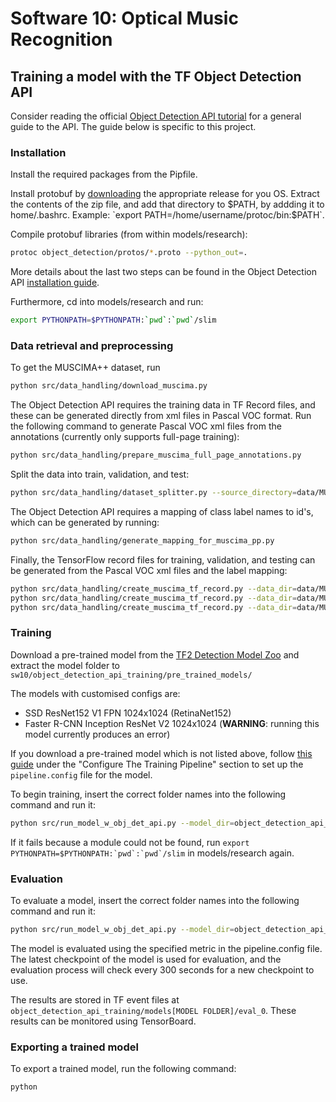 # Software 10: Optical Music Recognition

## Training a model with the TF Object Detection API
Consider reading the official [Object Detection API tutorial](https://tensorflow-object-detection-api-tutorial.readthedocs.io/en/latest/training.html)
for a general guide to the API.
The guide below is specific to this project.
### Installation
Install the required packages from the Pipfile.

Install protobuf by [downloading](https://github.com/protocolbuffers/protobuf/releases)
the appropriate release for you OS. Extract the contents of the zip file, and 
add that directory to $PATH, by addding it to home/.bashrc.
Example: `export PATH=/home/username/protoc/bin:$PATH`.

Compile protobuf libraries (from within models/research):

```bash
protoc object_detection/protos/*.proto --python_out=.
```

More details about the last two steps can be found in the Object Detection API
[installation guide](https://tensorflow-object-detection-api-tutorial.readthedocs.io/en/latest/install.html).

Furthermore, cd into models/research and run:
```bash
export PYTHONPATH=$PYTHONPATH:`pwd`:`pwd`/slim
```

### Data retrieval and preprocessing
To get the MUSCIMA++ dataset, run 

```bash
python src/data_handling/download_muscima.py
```

The Object Detection API requires the training data in TF Record files, and
these can be generated directly from xml files in Pascal VOC format.
Run the following command to generate Pascal VOC xml files from the annotations
(currently only supports full-page training):

```bash
python src/data_handling/prepare_muscima_full_page_annotations.py
```

Split the data into train, validation, and test:

```bash
python src/data_handling/dataset_splitter.py --source_directory=data/MUSCIMA++/v2.0/data/images --destination_directory=data/MUSCIMA++/full_page
```

The Object Detection API requires a mapping of class label names to id's, which can
be generated by running:

```bash
python src/data_handling/generate_mapping_for_muscima_pp.py
```

Finally, the TensorFlow record files for training, validation, and testing can
be generated from the Pascal VOC xml files and the label mapping:

```bash
python src/data_handling/create_muscima_tf_record.py --data_dir=data/MUSCIMA++/full_page/ --set=training --annotations_dir=annotations --output_path=data/MUSCIMA++/full_page/train.record --label_map_path=data/MUSCIMA++/mapping_all_classes.pbtxt
python src/data_handling/create_muscima_tf_record.py --data_dir=data/MUSCIMA++/full_page/ --set=validation --annotations_dir=annotations --output_path=data/MUSCIMA++/full_page/validation.record --label_map_path=data/MUSCIMA++/mapping_all_classes.pbtxt
python src/data_handling/create_muscima_tf_record.py --data_dir=data/MUSCIMA++/full_page/ --set=test --annotations_dir=annotations --output_path=data/MUSCIMA++/full_page/test.record --label_map_path=data/MUSCIMA++/mapping_all_classes.pbtxt
```

### Training

Download a pre-trained model from the [TF2 Detection Model Zoo](https://github.com/tensorflow/models/blob/master/research/object_detection/g3doc/tf2_detection_zoo.md)
and extract the model folder to `sw10/object_detection_api_training/pre_trained_models/`

The models with customised configs are:
- SSD ResNet152 V1 FPN 1024x1024 (RetinaNet152)
- Faster R-CNN Inception ResNet V2 1024x1024 (**WARNING**: running this model
  currently produces an error)
  
If you download a pre-trained model which is not listed above, follow
[this guide](https://tensorflow-object-detection-api-tutorial.readthedocs.io/en/latest/training.html)
under the "Configure The Training Pipeline" section to set up the
`pipeline.config` file for the model.

To begin training, insert the correct folder names into the following command
and run it:

```bash
python src/run_model_w_obj_det_api.py --model_dir=object_detection_api_training/models/[MODEL FOLDER] --pipeline_config_path=object_detection_api_training/models/[MODEL FOLDER]/pipeline.config
```

If it fails because a module could not be found, run 
```export PYTHONPATH=$PYTHONPATH:`pwd`:`pwd`/slim``` in models/research again.

### Evaluation

To evaluate a model, insert the correct folder names into the following 
command and run it:

```bash
python src/run_model_w_obj_det_api.py --model_dir=object_detection_api_training/models/[MODEL FOLDER] --pipeline_config_path=object_detection_api_training/models/[MODEL FOLDER]/pipeline.config --checkpoint_dir=object_detection_api_training/models/[MODEL FOLDER]
```

The model is evaluated using the specified metric in the pipeline.config file. 
The latest checkpoint of the model is used for evaluation, and the evaluation
process will check every 300 seconds for a new checkpoint to use.

The results are stored in TF event files at
`object_detection_api_training/models[MODEL FOLDER]/eval_0`.
These results can be monitored using TensorBoard.


### Exporting a trained model
To export a trained model, run the following command:

```bash
python 
```